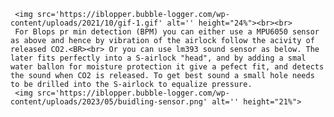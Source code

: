      <img src='https://iblopper.bubble-logger.com/wp-content/uploads/2021/10/gif-1.gif' alt='' height="24%"><br><br>
     For Blops pr min detection (BPM) you can either use a MPU6050 sensor as above and hence by vibration of the airlock follow the acivity of released CO2.<BR><br> Or you can use lm393 sound sensor as below. The later fits perfectly into a S-airlock "head", and by adding a smal water ballon for moisture protection it give a pefect fit, and detects the sound when CO2 is released. To get best sound a small hole needs to be drilled into the S-airlock to equalize pressure.
     <img src='https://iblopper.bubble-logger.com/wp-content/uploads/2023/05/buidling-sensor.png' alt='' height="21%">
